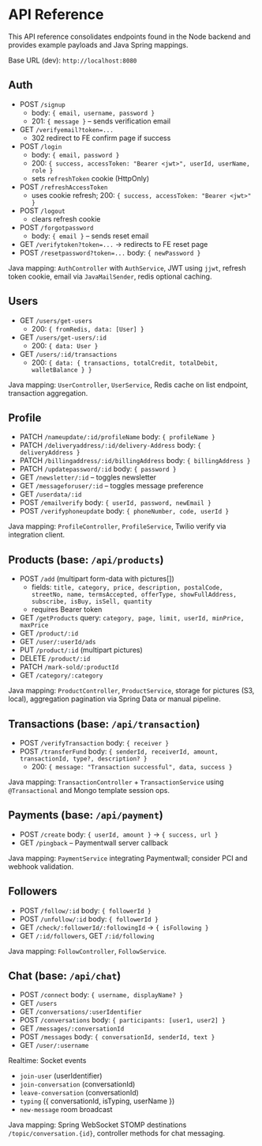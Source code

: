 # API Reference

This API reference consolidates endpoints found in the Node backend and provides example payloads and Java Spring mappings.

Base URL (dev): `http://localhost:8080`

## Auth
- POST `/signup`
  - body: `{ email, username, password }`
  - 201: `{ message }` – sends verification email
- GET `/verifyemail?token=...`
  - 302 redirect to FE confirm page if success
- POST `/login`
  - body: `{ email, password }`
  - 200: `{ success, accessToken: "Bearer <jwt>", userId, userName, role }`
  - sets `refreshToken` cookie (HttpOnly)
- POST `/refreshAccessToken`
  - uses cookie refresh; 200: `{ success, accessToken: "Bearer <jwt>" }`
- POST `/logout`
  - clears refresh cookie
- POST `/forgotpassword`
  - body: `{ email }` – sends reset email
- GET `/verifytoken?token=...` → redirects to FE reset page
- POST `/resetpassword?token=...` body: `{ newPassword }`

Java mapping: `AuthController` with `AuthService`, JWT using `jjwt`, refresh token cookie, email via `JavaMailSender`, redis optional caching.

## Users
- GET `/users/get-users`
  - 200: `{ fromRedis, data: [User] }`
- GET `/users/get-users/:id`
  - 200: `{ data: User }`
- GET `/users/:id/transactions`
  - 200: `{ data: { transactions, totalCredit, totalDebit, walletBalance } }`

Java mapping: `UserController`, `UserService`, Redis cache on list endpoint, transaction aggregation.

## Profile
- PATCH `/nameupdate/:id/profileName` body: `{ profileName }`
- PATCH `/deliveryaddress/:id/delivery-Address` body: `{ deliveryAddress }`
- PATCH `/billingaddress/:id/billingAddress` body: `{ billingAddress }`
- PATCH `/updatepassword/:id` body: `{ password }`
- GET `/newsletter/:id` – toggles newsletter
- GET `/messageforuser/:id` – toggles message preference
- GET `/userdata/:id`
- POST `/emailverify` body: `{ userId, password, newEmail }`
- POST `/verifyphoneupdate` body: `{ phoneNumber, code, userId }`

Java mapping: `ProfileController`, `ProfileService`, Twilio verify via integration client.

## Products (base: `/api/products`)
- POST `/add` (multipart form-data with pictures[])
  - fields: `title, category, price, description, postalCode, streetNo, name, termsAccepted, offerType, showFullAddress, subscribe, isBuy, isSell, quantity`
  - requires Bearer token
- GET `/getProducts` query: `category, page, limit, userId, minPrice, maxPrice`
- GET `/product/:id`
- GET `/user/:userId/ads`
- PUT `/product/:id` (multipart pictures)
- DELETE `/product/:id`
- PATCH `/mark-sold/:productId`
- GET `/category/:category`

Java mapping: `ProductController`, `ProductService`, storage for pictures (S3, local), aggregation pagination via Spring Data or manual pipeline.

## Transactions (base: `/api/transaction`)
- POST `/verifyTransaction` body: `{ receiver }`
- POST `/transferFund` body: `{ senderId, receiverId, amount, transactionId, type?, description? }`
  - 200: `{ message: "Transaction successful", data, success }`

Java mapping: `TransactionController` + `TransactionService` using `@Transactional` and Mongo template session ops.

## Payments (base: `/api/payment`)
- POST `/create` body: `{ userId, amount }` → `{ success, url }`
- GET `/pingback` – Paymentwall server callback

Java mapping: `PaymentService` integrating Paymentwall; consider PCI and webhook validation.

## Followers
- POST `/follow/:id` body: `{ followerId }`
- POST `/unfollow/:id` body: `{ followerId }`
- GET `/check/:followerId/:followingId` → `{ isFollowing }`
- GET `/:id/followers`, GET `/:id/following`

Java mapping: `FollowController`, `FollowService`.

## Chat (base: `/api/chat`)
- POST `/connect` body: `{ username, displayName? }`
- GET `/users`
- GET `/conversations/:userIdentifier`
- POST `/conversations` body: `{ participants: [user1, user2] }`
- GET `/messages/:conversationId`
- POST `/messages` body: `{ conversationId, senderId, text }`
- GET `/user/:username`

Realtime: Socket events
- `join-user` (userIdentifier)
- `join-conversation` (conversationId)
- `leave-conversation` (conversationId)
- `typing` ({ conversationId, isTyping, userName })
- `new-message` room broadcast

Java mapping: Spring WebSocket STOMP destinations `/topic/conversation.{id}`, controller methods for chat messaging.